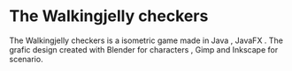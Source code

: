 # The Walkingjelly checkers 
The Walkingjelly checkers is a isometric game made in Java , JavaFX . 
The grafic design created with Blender for characters , Gimp and Inkscape for scenario. 

